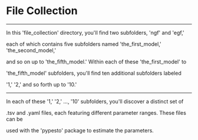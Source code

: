 # File Collection
------------------

In this 'file_collection' directory, you'll find two subfolders, 'ngf' and 'egf,' 

each of which contains five subfolders named 'the_first_model,' 'the_second_model,'

and so on up to 'the_fifth_model.' Within each of these 'the_first_model' to

'the_fifth_model' subfolders, you'll find ten additional subfolders labeled

'1,' '2,' and so forth up to '10.' 

----------------------------------------------------------------------------------
In each of these '1,' '2,' ..., '10' subfolders, you'll discover a distinct set of

.tsv and .yaml files, each featuring different parameter ranges. These files can be

used with the 'pypesto' package to estimate the parameters.



